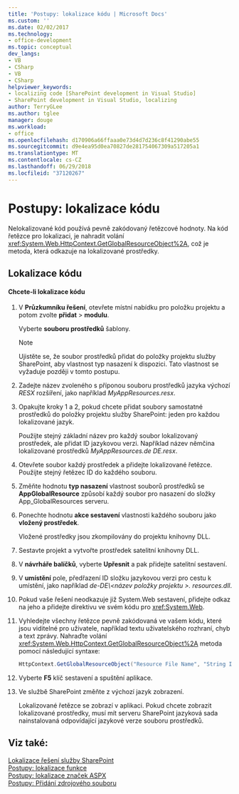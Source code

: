 ```yaml
---
title: 'Postupy: lokalizace kódu | Microsoft Docs'
ms.custom: ''
ms.date: 02/02/2017
ms.technology:
- office-development
ms.topic: conceptual
dev_langs:
- VB
- CSharp
- VB
- CSharp
helpviewer_keywords:
- localizing code [SharePoint development in Visual Studio]
- SharePoint development in Visual Studio, localizing
author: TerryGLee
ms.author: tglee
manager: douge
ms.workload:
- office
ms.openlocfilehash: d170906a66ffaaa0e73d4d7d236c8f41290abe55
ms.sourcegitcommit: d9e4ea95d0ea70827de281754067309a517205a1
ms.translationtype: MT
ms.contentlocale: cs-CZ
ms.lasthandoff: 06/29/2018
ms.locfileid: "37120267"
---
```

# <a name="how-to-localize-code"></a>Postupy: lokalizace kódu
  Nelokalizované kód používá pevně zakódovaný řetězcové hodnoty. Na kód řetězce pro lokalizaci, je nahradit volání <xref:System.Web.HttpContext.GetGlobalResourceObject%2A>, což je metoda, která odkazuje na lokalizované prostředky.  
  
## <a name="localize-code"></a>Lokalizace kódu  
  
#### <a name="to-localize-code"></a>Chcete-li lokalizace kódu  
  
1.  V **Průzkumníku řešení**, otevřete místní nabídku pro položku projektu a potom zvolte **přidat** > **modulu**.  
  
     Vyberte **souboru prostředků** šablony.  
  
    > [!NOTE]  
    >  Ujistěte se, že soubor prostředků přidat do položky projektu služby SharePoint, aby vlastnost typ nasazení k dispozici. Tato vlastnost se vyžaduje později v tomto postupu.  
  
2.  Zadejte název zvoleného s příponou souboru prostředků jazyka výchozí *RESX* rozšíření, jako například *MyAppResources.resx*.  
  
3.  Opakujte kroky 1 a 2, pokud chcete přidat soubory samostatné prostředků do položky projektu služby SharePoint: jeden pro každou lokalizované jazyk.  
  
     Použijte stejný základní název pro každý soubor lokalizovaný prostředek, ale přidat ID jazykovou verzi. Například název němčina lokalizované prostředků *MyAppResources.de DE.resx*.  
  
4.  Otevřete soubor každý prostředek a přidejte lokalizované řetězce. Použijte stejný řetězec ID do každého souboru.  
  
5.  Změňte hodnotu **typ nasazení** vlastnost souborů prostředků se **AppGlobalResource** způsobí každý soubor pro nasazení do složky App_GlobalResources serveru.  
  
6.  Ponechte hodnotu **akce sestavení** vlastnosti každého souboru jako **vložený prostředek**.  
  
     Vložené prostředky jsou zkompilovány do projektu knihovny DLL.  
  
7.  Sestavte projekt a vytvořte prostředek satelitní knihovny DLL.  
  
8.  V **návrháře balíčků**, vyberte **Upřesnit** a pak přidejte satelitní sestavení.  
  
9. V **umístění** pole, předřazení ID složku jazykovou verzi pro cestu k umístění, jako například *de-DE\\\<název položky projektu >. resources.dll*.  
  
10. Pokud vaše řešení neodkazuje již System.Web sestavení, přidejte odkaz na jeho a přidejte direktivu ve svém kódu pro <xref:System.Web>.  
  
11. Vyhledejte všechny řetězce pevně zakódovaná ve vašem kódu, které jsou viditelné pro uživatele, například textu uživatelského rozhraní, chyb a text zprávy. Nahraďte volání <xref:System.Web.HttpContext.GetGlobalResourceObject%2A> metoda pomocí následující syntaxe:  
  
    ```csharp  
    HttpContext.GetGlobalResourceObject("Resource File Name", "String ID")  
    ```  
  
12. Vyberte **F5** klíč sestavení a spuštění aplikace.  
  
13. Ve službě SharePoint změňte z výchozí jazyk zobrazení.  
  
     Lokalizované řetězce se zobrazí v aplikaci. Pokud chcete zobrazit lokalizované prostředky, musí mít serveru SharePoint jazyková sada nainstalovaná odpovídající jazykové verze souboru prostředků.  
  
## <a name="see-also"></a>Viz také:
 [Lokalizace řešení služby SharePoint](../sharepoint/localizing-sharepoint-solutions.md)   
 [Postupy: lokalizace funkce](../sharepoint/how-to-localize-a-feature.md)   
 [Postupy: lokalizace značek ASPX](../sharepoint/how-to-localize-aspx-markup.md)   
 [Postupy: Přidání zdrojového souboru](../sharepoint/how-to-add-a-resource-file.md)  

